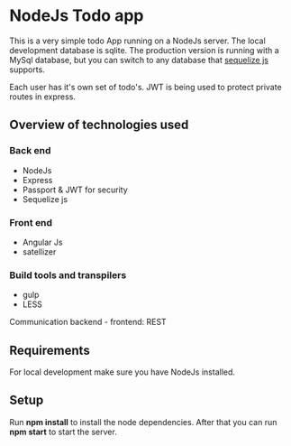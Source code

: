 # NodeJs Todo app

This is a very simple todo App running on a NodeJs server. The local 
development database is sqlite. The production version is running with
a MySql database, but you can switch to any database that 
[sequelize js](http://docs.sequelizejs.com/en/latest/) supports. 

Each user has it's own set of todo's. JWT is being used to protect
private routes in express.

## Overview of technologies used

### Back end

* NodeJs
* Express
* Passport & JWT for security
* Sequelize js

### Front end

* Angular Js
* satellizer

### Build tools and transpilers

* gulp
* LESS

Communication backend - frontend: REST

## Requirements

For local development make sure you have NodeJs installed.

## Setup

Run **npm install** to install the node dependencies. After that you
can run **npm start** to start the server.
